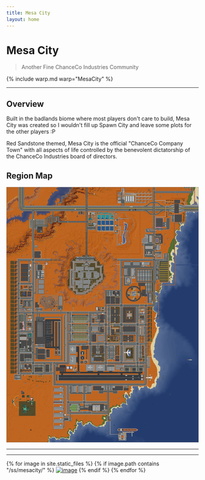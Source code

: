```yaml
---
title: Mesa City
layout: home
---
```


# Mesa City
> Another Fine ChanceCo Industries Community

{% include warp.md warp="MesaCity" %}

---

## Overview

Built in the badlands biome where most players don't care to build, Mesa City was created so I wouldn't fill up Spawn City and leave some plots for the other players :P

Red Sandstone themed, Mesa City is the official "ChanceCo Company Town" with all aspects of life controlled by the benevolent dictatorship of the ChanceCo Industries board of directors.

## Region Map

[![Badlands region west of Spawn](/assets/mesa-city-map.png)](/assets/mesa-city-map.png)

---

---

{% for image in site.static_files %}
{% if image.path contains "/ss/mesacity/" %}
<a href="{{ image.path }}"><img src="{{ image.path }}" alt="image" /></a>
{% endif %}
{% endfor %}
